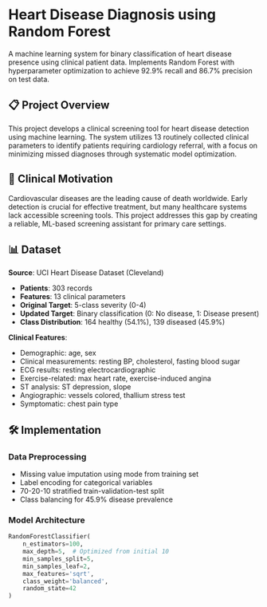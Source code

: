 # Heart Disease Diagnosis using Random Forest

A machine learning system for binary classification of heart disease presence using clinical patient data. Implements Random Forest with hyperparameter optimization to achieve 92.9% recall and 86.7% precision on test data.

## 📋 Project Overview

This project develops a clinical screening tool for heart disease detection using machine learning. The system utilizes 13 routinely collected clinical parameters to identify patients requiring cardiology referral, with a focus on minimizing missed diagnoses through systematic model optimization.

## 🎯 Clinical Motivation

Cardiovascular diseases are the leading cause of death worldwide. Early detection is crucial for effective treatment, but many healthcare systems lack accessible screening tools. This project addresses this gap by creating a reliable, ML-based screening assistant for primary care settings.

## 📊 Dataset

**Source**: UCI Heart Disease Dataset (Cleveland)
- **Patients**: 303 records
- **Features**: 13 clinical parameters
- **Original Target**: 5-class severity (0-4)
- **Updated Target**: Binary classification (0: No disease, 1: Disease present)
- **Class Distribution**: 164 healthy (54.1%), 139 diseased (45.9%)

**Clinical Features**:
- Demographic: age, sex
- Clinical measurements: resting BP, cholesterol, fasting blood sugar
- ECG results: resting electrocardiographic
- Exercise-related: max heart rate, exercise-induced angina
- ST analysis: ST depression, slope
- Angiographic: vessels colored, thallium stress test
- Symptomatic: chest pain type

## 🛠️ Implementation

### Data Preprocessing
- Missing value imputation using mode from training set
- Label encoding for categorical variables
- 70-20-10 stratified train-validation-test split
- Class balancing for 45.9% disease prevalence

### Model Architecture
```python
RandomForestClassifier(
    n_estimators=100,
    max_depth=5,  # Optimized from initial 10
    min_samples_split=5,
    min_samples_leaf=2,
    max_features='sqrt',
    class_weight='balanced',
    random_state=42
)
